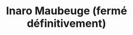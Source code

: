 ---
title: Inaro Maubeuge (fermé définitivement)
description: Décoration sympa, service très agréable. Rapport qualité/prix 👌🏻.
lat: '48.8766427'
lon: '2.3417704'
address: 12 Rue de Maubeuge, 75009 Paris, France
tags: bar bar-à-vin restaurant brunch tapas
---